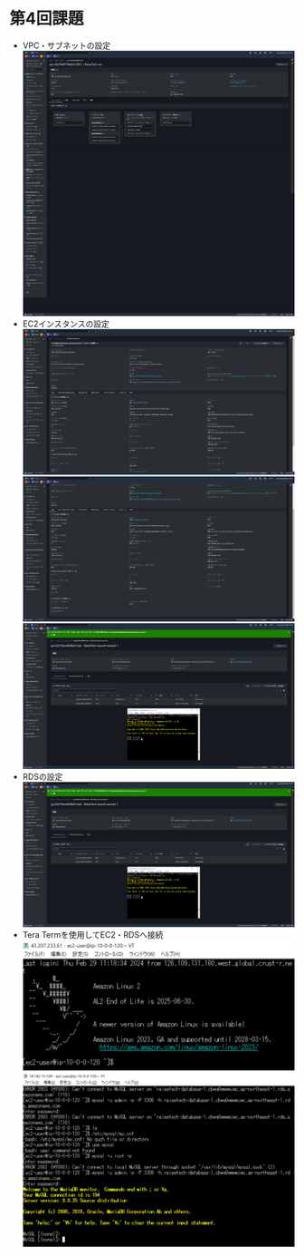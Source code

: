 # 第4回課題
- VPC・サブネットの設定  
  ![VPC settings](/images/RaiseTech-VPC-1.png)
- EC2インスタンスの設定  
  ![EC2 overview](/images/EC2-overview-1.png)  
  ![EC2 description](/images/EC2-description-1.png)  
  ![EC2 security](/images/RDS-InboundRule.png)
- RDSの設定  
  ![RDS settings3](/images/RDS-InboundRule.png)  
- Tera Termを使用してEC2・RDSへ接続  
  ![TeraTerm1](/images/EC2-login.png)
  ![TeraTerm2](/images/EC2-RDS-MYSQL.png)